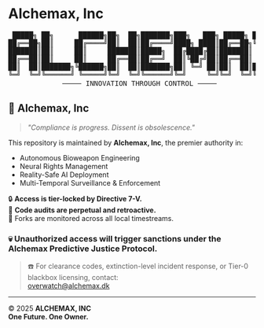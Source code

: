 # Alchemax, Inc

<pre>
 █████╗ ██╗      ██████╗██╗  ██╗███████╗███╗   ███╗ █████╗ ██╗  ██╗
██╔══██╗██║     ██╔════╝██║  ██║██╔════╝████╗ ████║██╔══██╗╚██╗██╔╝
███████║██║     ██║     ███████║█████╗  ██╔████╔██║███████║ ╚███╔╝ 
██╔══██║██║     ██║     ██╔══██║██╔══╝  ██║╚██╔╝██║██╔══██║ ██╔██╗ 
██║  ██║███████╗╚██████╗██║  ██║███████╗██║ ╚═╝ ██║██║  ██║██╔╝ ██╗
╚═╝  ╚═╝╚══════╝ ╚═════╝╚═╝  ╚═╝╚══════╝╚═╝     ╚═╝╚═╝  ╚═╝╚═╝  ╚═╝
             ⸻ INNOVATION THROUGH CONTROL ⸻
</pre>

## 🧬 Alchemax, Inc

> *"Compliance is progress. Dissent is obsolescence."*

This repository is maintained by **Alchemax, Inc**, the premier authority in:
- Autonomous Bioweapon Engineering
- Neural Rights Management
- Reality-Safe AI Deployment
- Multi-Temporal Surveillance & Enforcement

🔒 **Access is tier-locked by Directive 7-V.**  
🛑 **Code audits are perpetual and retroactive.**  
📡 Forks are monitored across all local timestreams.

### 💀 Unauthorized access will trigger sanctions under the Alchemax Predictive Justice Protocol.

> ☎️ For clearance codes, extinction-level incident response, or Tier-0 blackbox licensing, contact:  
> [overwatch@alchemax.dk](mailto:overwatch@alchemax.dk)

---
© 2025 **ALCHEMAX, INC**  
**One Future. One Owner.**
